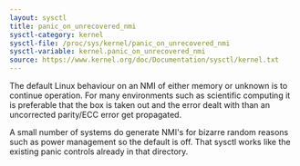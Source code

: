 ```yaml
---
layout: sysctl
title: panic_on_unrecovered_nmi
sysctl-category: kernel
sysctl-file: /proc/sys/kernel/panic_on_unrecovered_nmi
sysctl-variable: kernel.panic_on_unrecovered_nmi
source: https://www.kernel.org/doc/Documentation/sysctl/kernel.txt
---
```


The default Linux behaviour on an NMI of either memory or unknown is
to continue operation. For many environments such as scientific
computing it is preferable that the box is taken out and the error
dealt with than an uncorrected parity/ECC error get propagated.

A small number of systems do generate NMI's for bizarre random reasons
such as power management so the default is off. That sysctl works like
the existing panic controls already in that directory.

